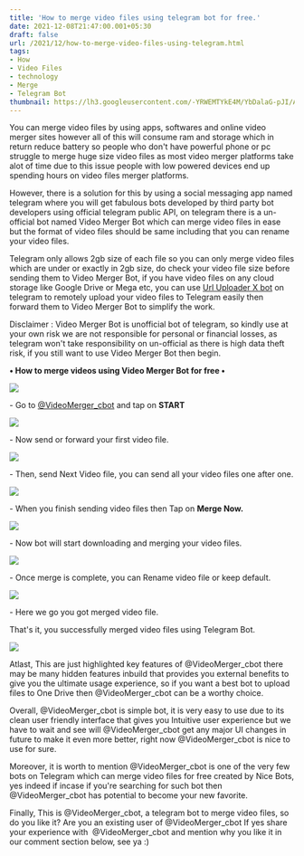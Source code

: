 ```yaml
---
title: 'How to merge video files using telegram bot for free.'
date: 2021-12-08T21:47:00.001+05:30
draft: false
url: /2021/12/how-to-merge-video-files-using-telegram.html
tags: 
- How
- Video Files
- technology
- Merge
- Telegram Bot
thumbnail: https://lh3.googleusercontent.com/-YRWEMTYkE4M/YbDalaG-pJI/AAAAAAAAHx8/K8kk4B4MJuggEIVkRqrarnCR5jNARxKKgCNcBGAsYHQ/s1600/1638980240905121-0.png
---
```


  

You can merge video files by using apps, softwares and online video merger sites however all of this will consume ram and storage which in return reduce battery so people who don't have powerful phone or pc struggle to merge huge size video files as most video merger platforms take alot of time due to this issue people with low powered devices end up spending hours on video files merger platforms. 

  

However, there is a solution for this by using a social messaging app named telegram where you will get fabulous bots developed by third party bot developers using official telegram public API, on telegram there is a un-official bot named Video Merger Bot which can merge video files in ease but the format of video files should be same including that you can rename your video files.

  

Telegram only allows 2gb size of each file so you can only merge video files which are under or exactly in 2gb size, do check your video file size before sending them to Video Merger Bot, if you have video files on any cloud storage like Google Drive or Mega etc, you can use [Url Uploader X bot](http://t.me/urluploadxbot) on telegram to remotely upload your video files to Telegram easily then forward them to Video Merger Bot to simplify the work.

  

Disclaimer : Video Merger Bot is unofficial bot of telegram, so kindly use at your own risk we are not responsible for personal or financial losses, as telegram won't take responsibility on un-official as there is high data theft risk, if you still want to use Video Merger Bot then begin.

  

**• How to merge videos using Video Merger Bot for free •**

 **![](https://lh3.googleusercontent.com/-gNMDEja0EZQ/YbDakD6sWfI/AAAAAAAAHx4/rJ3Qqo6KVyQ87wsXReAjnvUrNpUoDk_7QCNcBGAsYHQ/s1600/1638980236558902-1.png)** 

\- Go to [@VideoMerger\_cbot](http://t.me/VideoMerger_cbot) and tap on **START**

  

 ![](https://lh3.googleusercontent.com/-pHsTFDZBJk0/YbDajFczaFI/AAAAAAAAHx0/8degHx1J5FUX1KE1gPz1t7Zo6u9n_3ZPgCNcBGAsYHQ/s1600/1638980232308168-2.png) 

  

\- Now send or forward your first video file.

  

 ![](https://lh3.googleusercontent.com/-w_xOBFla8yY/YbDaiHJbNeI/AAAAAAAAHxw/FJjdQnkmja8jt2XdoN1HrfkpYANmbOLeQCNcBGAsYHQ/s1600/1638980227970044-3.png) 

  

\- Then, send Next Video file, you can send all your video files one after one.

  

 ![](https://lh3.googleusercontent.com/-UCOdhX4JwBs/YbDag641-eI/AAAAAAAAHxs/7PeuXcNJXncx5F-2eusb1r2pliLVjKdxQCNcBGAsYHQ/s1600/1638980223218260-4.png) 

  

\- When you finish sending video files then Tap on **Merge Now.**

  

 ![](https://lh3.googleusercontent.com/-RWPqnwjzAfY/YbDafjtm39I/AAAAAAAAHxo/bPtVq6T8wuMhmaLPYPDJ3q_Wlw9JapYfwCNcBGAsYHQ/s1600/1638980218617042-5.png) 

  

\- Now bot will start downloading and merging your video files.

  

 ![](https://lh3.googleusercontent.com/-8VOOXITp6AM/YbDaeiP4TaI/AAAAAAAAHxk/FoFp7yBsiY4-NjV-RnyuWC2-JSLhA0rQgCNcBGAsYHQ/s1600/1638980214126457-6.png) 

  

\- Once merge is complete, you can Rename video file or keep default.

  

 ![](https://lh3.googleusercontent.com/-GEhjPSzBk-I/YbDadpTnILI/AAAAAAAAHxg/waE80RuSIIIEOFIP5E4FXl3HrQWSLjIsQCNcBGAsYHQ/s1600/1638980209470348-7.png) 

  

\- Here we go you got merged video file.

  

That's it, you successfully merged video files using Telegram Bot.

  

 ![](https://lh3.googleusercontent.com/--t6sZ0KvVIk/YbDacYsSJ0I/AAAAAAAAHxc/Lw4uI_D2ZWUxAopSh57q4r6AMhhhH_8lwCNcBGAsYHQ/s1600/1638980173580010-8.png) 

  

  

Atlast, This are just highlighted key features of @VideoMerger\_cbot there may be many hidden features inbuild that provides you external benefits to give you the ultimate usage experience, so if you want a best bot to upload files to One Drive then @VideoMerger\_cbot can be a worthy choice.

  

Overall, @VideoMerger\_cbot is simple bot, it is very easy to use due to its clean user friendly interface that gives you Intuitive user experience but we have to wait and see will @VideoMerger\_cbot get any major UI changes in future to make it even more better, right now @VideoMerger\_cbot is nice to use for sure.

  

Moreover, it is worth to mention @VideoMerger\_cbot is one of the very few bots on Telegram which can merge video files for free created by Nice Bots, yes indeed if incase if you're searching for such bot then @VideoMerger\_cbot has potential to become your new favorite.

  

Finally, This is @VideoMerger\_cbot, a telegram bot to merge video files, so do you like it? Are you an existing user of @VideoMerger\_cbot If yes share your experience with  @VideoMerger\_cbot and mention why you like it in our comment section below, see ya :)
